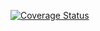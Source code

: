 [![Coverage Status](https://coveralls.io/repos/github/ValentinaSimonova20/cicd-hello/badge.svg?branch=master)](https://coveralls.io/github/ValentinaSimonova20/cicd-hello?branch=master)
